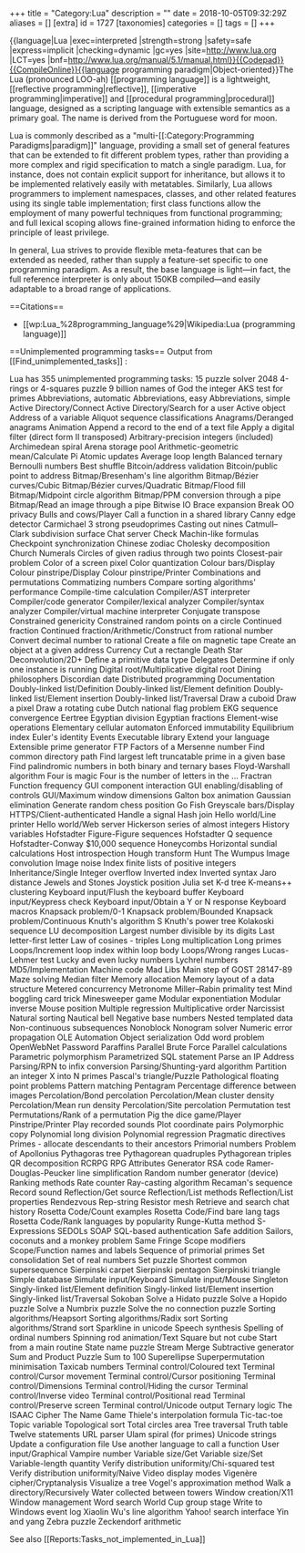 +++
title = "Category:Lua"
description = ""
date = 2018-10-05T09:32:29Z
aliases = []
[extra]
id = 1727
[taxonomies]
categories = []
tags = []
+++

{{language|Lua
|exec=interpreted
|strength=strong
|safety=safe
|express=implicit
|checking=dynamic
|gc=yes
|site=http://www.lua.org
|LCT=yes
|bnf=http://www.lua.org/manual/5.1/manual.html}}{{Codepad}}{{CompileOnline}}{{language programming paradigm|Object-oriented}}The Lua (pronounced LOO-ah) [[programming language]] is a lightweight, [[reflective programming|reflective]], [[imperative programming|imperative]] and [[procedural programming|procedural]] language, designed as a scripting language with extensible semantics as a primary goal. 
The name is derived from the Portuguese word for moon.

Lua is commonly described as a "multi-[[:Category:Programming Paradigms|paradigm]]" language, providing a small set of general features that can be extended to fit different problem types, rather than providing a more complex and rigid specification to match a single paradigm. 
Lua, for instance, does not contain explicit support for inheritance, but allows it to be implemented relatively easily with metatables. 
Similarly, Lua allows programmers to implement namespaces, classes, and other related features using its single table implementation; first class functions allow the employment of many powerful techniques from functional programming; and full lexical scoping allows fine-grained information hiding to enforce the principle of least privilege.

In general, Lua strives to provide flexible meta-features that can be extended as needed, rather than supply a feature-set specific to one programming paradigm. 
As a result, the base language is light—in fact, the full reference interpreter is only about 150KB compiled—and easily adaptable to a broad range of applications.

==Citations==
* [[wp:Lua_%28programming_language%29|Wikipedia:Lua (programming language)]]

==Unimplemented programming tasks==
Output from [[Find_unimplemented_tasks]] :

Lua has 355 unimplemented programming tasks: 
  15 puzzle solver
  2048
  4-rings or 4-squares puzzle
  9 billion names of God the integer
  AKS test for primes
  Abbreviations, automatic
  Abbreviations, easy
  Abbreviations, simple
  Active Directory/Connect
  Active Directory/Search for a user
  Active object
  Address of a variable
  Aliquot sequence classifications
  Anagrams/Deranged anagrams
  Animation
  Append a record to the end of a text file
  Apply a digital filter (direct form II transposed)
  Arbitrary-precision integers (included)
  Archimedean spiral
  Arena storage pool
  Arithmetic-geometric mean/Calculate Pi
  Atomic updates
  Average loop length
  Balanced ternary
  Bernoulli numbers
  Best shuffle
  Bitcoin/address validation
  Bitcoin/public point to address
  Bitmap/Bresenham's line algorithm
  Bitmap/Bézier curves/Cubic
  Bitmap/Bézier curves/Quadratic
  Bitmap/Flood fill
  Bitmap/Midpoint circle algorithm
  Bitmap/PPM conversion through a pipe
  Bitmap/Read an image through a pipe
  Bitwise IO
  Brace expansion
  Break OO privacy
  Bulls and cows/Player
  Call a function in a shared library
  Canny edge detector
  Carmichael 3 strong pseudoprimes
  Casting out nines
  Catmull–Clark subdivision surface
  Chat server
  Check Machin-like formulas
  Checkpoint synchronization
  Chinese zodiac
  Cholesky decomposition
  Church Numerals
  Circles of given radius through two points
  Closest-pair problem
  Color of a screen pixel
  Color quantization
  Colour bars/Display
  Colour pinstripe/Display
  Colour pinstripe/Printer
  Combinations and permutations
  Commatizing numbers
  Compare sorting algorithms' performance
  Compile-time calculation
  Compiler/AST interpreter
  Compiler/code generator
  Compiler/lexical analyzer
  Compiler/syntax analyzer
  Compiler/virtual machine interpreter
  Conjugate transpose
  Constrained genericity
  Constrained random points on a circle
  Continued fraction
  Continued fraction/Arithmetic/Construct from rational number
  Convert decimal number to rational
  Create a file on magnetic tape
  Create an object at a given address
  Currency
  Cut a rectangle
  Death Star
  Deconvolution/2D+
  Define a primitive data type
  Delegates
  Determine if only one instance is running
  Digital root/Multiplicative digital root
  Dining philosophers
  Discordian date
  Distributed programming
  Documentation
  Doubly-linked list/Definition
  Doubly-linked list/Element definition
  Doubly-linked list/Element insertion
  Doubly-linked list/Traversal
  Draw a cuboid
  Draw a pixel
  Draw a rotating cube
  Dutch national flag problem
  EKG sequence convergence
  Eertree
  Egyptian division
  Egyptian fractions
  Element-wise operations
  Elementary cellular automaton
  Enforced immutability
  Equilibrium index
  Euler's identity
  Events
  Executable library
  Extend your language
  Extensible prime generator
  FTP
  Factors of a Mersenne number
  Find common directory path
  Find largest left truncatable prime in a given base
  Find palindromic numbers in both binary and ternary bases
  Floyd-Warshall algorithm
  Four is magic
  Four is the number of letters in the ...
  Fractran
  Function frequency
  GUI component interaction
  GUI enabling/disabling of controls
  GUI/Maximum window dimensions
  Galton box animation
  Gaussian elimination
  Generate random chess position
  Go Fish
  Greyscale bars/Display
  HTTPS/Client-authenticated
  Handle a signal
  Hash join
  Hello world/Line printer
  Hello world/Web server
  Hickerson series of almost integers
  History variables
  Hofstadter Figure-Figure sequences
  Hofstadter Q sequence
  Hofstadter-Conway $10,000 sequence
  Honeycombs
  Horizontal sundial calculations
  Host introspection
  Hough transform
  Hunt The Wumpus
  Image convolution
  Image noise
  Index finite lists of positive integers
  Inheritance/Single
  Integer overflow
  Inverted index
  Inverted syntax
  Jaro distance
  Jewels and Stones
  Joystick position
  Julia set
  K-d tree
  K-means++ clustering
  Keyboard input/Flush the keyboard buffer
  Keyboard input/Keypress check
  Keyboard input/Obtain a Y or N response
  Keyboard macros
  Knapsack problem/0-1
  Knapsack problem/Bounded
  Knapsack problem/Continuous
  Knuth's algorithm S
  Knuth's power tree
  Kolakoski sequence
  LU decomposition
  Largest number divisible by its digits
  Last letter-first letter
  Law of cosines - triples
  Long multiplication
  Long primes
  Loops/Increment loop index within loop body
  Loops/Wrong ranges
  Lucas-Lehmer test
  Lucky and even lucky numbers
  Lychrel numbers
  MD5/Implementation
  Machine code
  Mad Libs
  Main step of GOST 28147-89
  Maze solving
  Median filter
  Memory allocation
  Memory layout of a data structure
  Metered concurrency
  Metronome
  Miller–Rabin primality test
  Mind boggling card trick
  Minesweeper game
  Modular exponentiation
  Modular inverse
  Mouse position
  Multiple regression
  Multiplicative order
  Narcissist
  Natural sorting
  Nautical bell
  Negative base numbers
  Nested templated data
  Non-continuous subsequences
  Nonoblock
  Nonogram solver
  Numeric error propagation
  OLE Automation
  Object serialization
  Odd word problem
  OpenWebNet Password
  Paraffins
  Parallel Brute Force
  Parallel calculations
  Parametric polymorphism
  Parametrized SQL statement
  Parse an IP Address
  Parsing/RPN to infix conversion
  Parsing/Shunting-yard algorithm
  Partition an integer X into N primes
  Pascal's triangle/Puzzle
  Pathological floating point problems
  Pattern matching
  Pentagram
  Percentage difference between images
  Percolation/Bond percolation
  Percolation/Mean cluster density
  Percolation/Mean run density
  Percolation/Site percolation
  Permutation test
  Permutations/Rank of a permutation
  Pig the dice game/Player
  Pinstripe/Printer
  Play recorded sounds
  Plot coordinate pairs
  Polymorphic copy
  Polynomial long division
  Polynomial regression
  Pragmatic directives
  Primes - allocate descendants to their ancestors
  Primorial numbers
  Problem of Apollonius
  Pythagoras tree
  Pythagorean quadruples
  Pythagorean triples
  QR decomposition
  RCRPG
  RPG Attributes Generator
  RSA code
  Ramer-Douglas-Peucker line simplification
  Random number generator (device)
  Ranking methods
  Rate counter
  Ray-casting algorithm
  Recaman's sequence
  Record sound
  Reflection/Get source
  Reflection/List methods
  Reflection/List properties
  Rendezvous
  Rep-string
  Resistor mesh
  Retrieve and search chat history
  Rosetta Code/Count examples
  Rosetta Code/Find bare lang tags
  Rosetta Code/Rank languages by popularity
  Runge-Kutta method
  S-Expressions
  SEDOLs
  SOAP
  SQL-based authentication
  Safe addition
  Sailors, coconuts and a monkey problem
  Same Fringe
  Scope modifiers
  Scope/Function names and labels
  Sequence of primorial primes
  Set consolidation
  Set of real numbers
  Set puzzle
  Shortest common supersequence
  Sierpinski carpet
  Sierpinski pentagon
  Sierpinski triangle
  Simple database
  Simulate input/Keyboard
  Simulate input/Mouse
  Singleton
  Singly-linked list/Element definition
  Singly-linked list/Element insertion
  Singly-linked list/Traversal
  Sokoban
  Solve a Hidato puzzle
  Solve a Hopido puzzle
  Solve a Numbrix puzzle
  Solve the no connection puzzle
  Sorting algorithms/Heapsort
  Sorting algorithms/Radix sort
  Sorting algorithms/Strand sort
  Sparkline in unicode
  Speech synthesis
  Spelling of ordinal numbers
  Spinning rod animation/Text
  Square but not cube
  Start from a main routine
  State name puzzle
  Stream Merge
  Subtractive generator
  Sum and Product Puzzle
  Sum to 100
  Superellipse
  Superpermutation minimisation
  Taxicab numbers
  Terminal control/Coloured text
  Terminal control/Cursor movement
  Terminal control/Cursor positioning
  Terminal control/Dimensions
  Terminal control/Hiding the cursor
  Terminal control/Inverse video
  Terminal control/Positional read
  Terminal control/Preserve screen
  Terminal control/Unicode output
  Ternary logic
  The ISAAC Cipher
  The Name Game
  Thiele's interpolation formula
  Tic-tac-toe
  Topic variable
  Topological sort
  Total circles area
  Tree traversal
  Truth table
  Twelve statements
  URL parser
  Ulam spiral (for primes)
  Unicode strings
  Update a configuration file
  Use another language to call a function
  User input/Graphical
  Vampire number
  Variable size/Get
  Variable size/Set
  Variable-length quantity
  Verify distribution uniformity/Chi-squared test
  Verify distribution uniformity/Naive
  Video display modes
  Vigenère cipher/Cryptanalysis
  Visualize a tree
  Vogel's approximation method
  Walk a directory/Recursively
  Water collected between towers
  Window creation/X11
  Window management
  Word search
  World Cup group stage
  Write to Windows event log
  Xiaolin Wu's line algorithm
  Yahoo! search interface
  Yin and yang
  Zebra puzzle
  Zeckendorf arithmetic

See also [[Reports:Tasks_not_implemented_in_Lua]]
